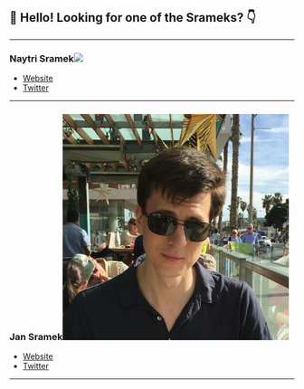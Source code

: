 ## :wave: Hello! Looking for one of the Srameks? :point_down:

---

### Naytri Sramek<img src="images/NS_profile.jpg?raw=true"/>
* [Website](https://naytri.com)
* [Twitter](https://twitter.com/naytrishroff)


---

### Jan Sramek<img src="images/tteKBVty_400x400.jpg?raw=true"/>
* [Website](https://jansramek.com/)
* [Twitter](https://twitter.com/jan_sramek)

---
